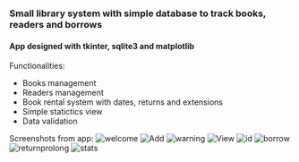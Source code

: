 ### Small library system with simple database to track books, readers and borrows
#### App designed with tkinter, sqlite3 and matplotlib

Functionalities:
* Books management
* Readers management
* Book rental system with dates, returns and extensions
* Simple statictics view
* Data validation 

Screenshots from app:
![welcome](https://user-images.githubusercontent.com/47610591/105630807-6b425700-5e4b-11eb-8320-48a388cef736.png)
![Add](https://user-images.githubusercontent.com/47610591/105630798-68dffd00-5e4b-11eb-89cd-33f74cf656b3.png)
![warning](https://user-images.githubusercontent.com/47610591/105630806-6aa9c080-5e4b-11eb-89f3-e6182e16ebb0.png)
![View](https://user-images.githubusercontent.com/47610591/105630805-6aa9c080-5e4b-11eb-976d-5281e8e3562e.png)
![id](https://user-images.githubusercontent.com/47610591/105630801-6a112a00-5e4b-11eb-80a7-b8c22864a596.png)
![borrow](https://user-images.githubusercontent.com/47610591/105630800-69789380-5e4b-11eb-8dd0-cadd24396f01.png)
![returnprolong](https://user-images.githubusercontent.com/47610591/105630802-6a112a00-5e4b-11eb-8378-70696a3fe90b.png)
![stats](https://user-images.githubusercontent.com/47610591/105630803-6aa9c080-5e4b-11eb-91f9-887ae7fd082a.png)
